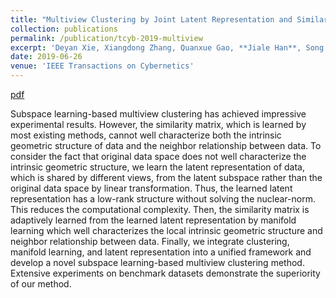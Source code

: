 ```yaml
---
title: "Multiview Clustering by Joint Latent Representation and Similarity Learning"
collection: publications
permalink: /publication/tcyb-2019-multiview
excerpt: 'Deyan Xie, Xiangdong Zhang, Quanxue Gao, **Jiale Han**, Song Xiao, and Xinbo Gao.'
date: 2019-06-26
venue: 'IEEE Transactions on Cybernetics'
---
```


[pdf](https://ieeexplore.ieee.org/document/8746824)


Subspace learning-based multiview clustering has achieved impressive experimental results. However, the similarity matrix, which is learned by most existing methods, cannot well characterize both the intrinsic geometric structure of data and the neighbor relationship between data. To consider the fact that original data space does not well characterize the intrinsic geometric structure, we learn the latent representation of data, which is shared by different views, from the latent subspace rather than the original data space by linear transformation. Thus, the learned latent representation has a low-rank structure without solving the nuclear-norm. This reduces the computational complexity. Then, the similarity matrix is adaptively learned from the learned latent representation by manifold learning which well characterizes the local intrinsic geometric structure and neighbor relationship between data. Finally, we integrate clustering, manifold learning, and latent representation into a unified framework and develop a novel subspace learning-based multiview clustering method. Extensive experiments on benchmark datasets demonstrate the superiority of our method.
